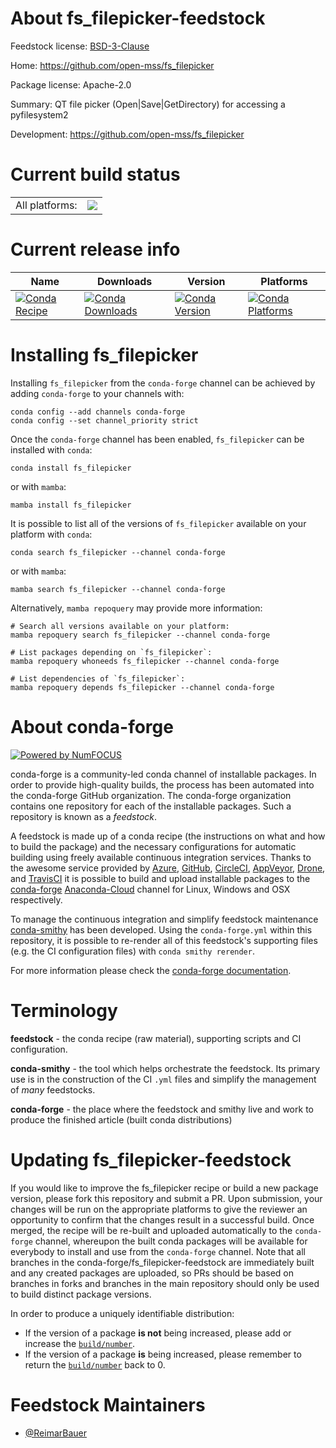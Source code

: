 About fs_filepicker-feedstock
=============================

Feedstock license: [BSD-3-Clause](https://github.com/conda-forge/fs_filepicker-feedstock/blob/main/LICENSE.txt)

Home: https://github.com/open-mss/fs_filepicker

Package license: Apache-2.0

Summary: QT file picker (Open|Save|GetDirectory) for accessing a pyfilesystem2

Development: https://github.com/open-mss/fs_filepicker

Current build status
====================


<table><tr><td>All platforms:</td>
    <td>
      <a href="https://dev.azure.com/conda-forge/feedstock-builds/_build/latest?definitionId=3887&branchName=main">
        <img src="https://dev.azure.com/conda-forge/feedstock-builds/_apis/build/status/fs_filepicker-feedstock?branchName=main">
      </a>
    </td>
  </tr>
</table>

Current release info
====================

| Name | Downloads | Version | Platforms |
| --- | --- | --- | --- |
| [![Conda Recipe](https://img.shields.io/badge/recipe-fs_filepicker-green.svg)](https://anaconda.org/conda-forge/fs_filepicker) | [![Conda Downloads](https://img.shields.io/conda/dn/conda-forge/fs_filepicker.svg)](https://anaconda.org/conda-forge/fs_filepicker) | [![Conda Version](https://img.shields.io/conda/vn/conda-forge/fs_filepicker.svg)](https://anaconda.org/conda-forge/fs_filepicker) | [![Conda Platforms](https://img.shields.io/conda/pn/conda-forge/fs_filepicker.svg)](https://anaconda.org/conda-forge/fs_filepicker) |

Installing fs_filepicker
========================

Installing `fs_filepicker` from the `conda-forge` channel can be achieved by adding `conda-forge` to your channels with:

```
conda config --add channels conda-forge
conda config --set channel_priority strict
```

Once the `conda-forge` channel has been enabled, `fs_filepicker` can be installed with `conda`:

```
conda install fs_filepicker
```

or with `mamba`:

```
mamba install fs_filepicker
```

It is possible to list all of the versions of `fs_filepicker` available on your platform with `conda`:

```
conda search fs_filepicker --channel conda-forge
```

or with `mamba`:

```
mamba search fs_filepicker --channel conda-forge
```

Alternatively, `mamba repoquery` may provide more information:

```
# Search all versions available on your platform:
mamba repoquery search fs_filepicker --channel conda-forge

# List packages depending on `fs_filepicker`:
mamba repoquery whoneeds fs_filepicker --channel conda-forge

# List dependencies of `fs_filepicker`:
mamba repoquery depends fs_filepicker --channel conda-forge
```


About conda-forge
=================

[![Powered by
NumFOCUS](https://img.shields.io/badge/powered%20by-NumFOCUS-orange.svg?style=flat&colorA=E1523D&colorB=007D8A)](https://numfocus.org)

conda-forge is a community-led conda channel of installable packages.
In order to provide high-quality builds, the process has been automated into the
conda-forge GitHub organization. The conda-forge organization contains one repository
for each of the installable packages. Such a repository is known as a *feedstock*.

A feedstock is made up of a conda recipe (the instructions on what and how to build
the package) and the necessary configurations for automatic building using freely
available continuous integration services. Thanks to the awesome service provided by
[Azure](https://azure.microsoft.com/en-us/services/devops/), [GitHub](https://github.com/),
[CircleCI](https://circleci.com/), [AppVeyor](https://www.appveyor.com/),
[Drone](https://cloud.drone.io/welcome), and [TravisCI](https://travis-ci.com/)
it is possible to build and upload installable packages to the
[conda-forge](https://anaconda.org/conda-forge) [Anaconda-Cloud](https://anaconda.org/)
channel for Linux, Windows and OSX respectively.

To manage the continuous integration and simplify feedstock maintenance
[conda-smithy](https://github.com/conda-forge/conda-smithy) has been developed.
Using the ``conda-forge.yml`` within this repository, it is possible to re-render all of
this feedstock's supporting files (e.g. the CI configuration files) with ``conda smithy rerender``.

For more information please check the [conda-forge documentation](https://conda-forge.org/docs/).

Terminology
===========

**feedstock** - the conda recipe (raw material), supporting scripts and CI configuration.

**conda-smithy** - the tool which helps orchestrate the feedstock.
                   Its primary use is in the construction of the CI ``.yml`` files
                   and simplify the management of *many* feedstocks.

**conda-forge** - the place where the feedstock and smithy live and work to
                  produce the finished article (built conda distributions)


Updating fs_filepicker-feedstock
================================

If you would like to improve the fs_filepicker recipe or build a new
package version, please fork this repository and submit a PR. Upon submission,
your changes will be run on the appropriate platforms to give the reviewer an
opportunity to confirm that the changes result in a successful build. Once
merged, the recipe will be re-built and uploaded automatically to the
`conda-forge` channel, whereupon the built conda packages will be available for
everybody to install and use from the `conda-forge` channel.
Note that all branches in the conda-forge/fs_filepicker-feedstock are
immediately built and any created packages are uploaded, so PRs should be based
on branches in forks and branches in the main repository should only be used to
build distinct package versions.

In order to produce a uniquely identifiable distribution:
 * If the version of a package **is not** being increased, please add or increase
   the [``build/number``](https://docs.conda.io/projects/conda-build/en/latest/resources/define-metadata.html#build-number-and-string).
 * If the version of a package **is** being increased, please remember to return
   the [``build/number``](https://docs.conda.io/projects/conda-build/en/latest/resources/define-metadata.html#build-number-and-string)
   back to 0.

Feedstock Maintainers
=====================

* [@ReimarBauer](https://github.com/ReimarBauer/)

